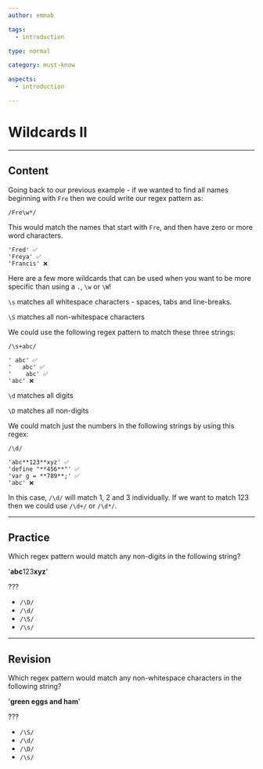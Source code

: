 ```yaml
---
author: emmab

tags:
  - introduction

type: normal

category: must-know

aspects:
  - introduction

---
```


# Wildcards II

---
## Content

Going back to our previous example - if we wanted to find all names beginning with `Fre` then we could write our regex pattern as:

`/Fre\w*/`

This would match the names that start with `Fre`, and then have zero or more word characters. 

```
'Fred' ✅
'Freya' ✅
'Francis' ❌
```

Here are a few more wildcards that can be used when you want to be more specific than using a `.`, `\w` or `\W`!

`\s` matches all whitespace characters - spaces, tabs and line-breaks.

`\S` matches all non-whitespace characters

We could use the following regex pattern to match these three strings:

`/\s+abc/`

```
' abc' ✅
'	abc' ✅
'    abc' ✅
'abc' ❌
```

`\d` matches all digits

`\D` matches all non-digits

We could match just the numbers in the following strings by using this regex:

`/\d/`

```
'abc**123**xyz' ✅
'define "**456**"' ✅
'var g = **789**;' ✅
'abc' ❌
```

In this case, `/\d/` will match 1, 2 and 3 individually. If we want to match 123 then we could use `/\d+/` or `/\d*/`.

---
## Practice

Which regex pattern would match any non-digits in the following string?

'**abc**123**xyz**'

???

* `/\D/`
* `/\d/`
* `/\S/`
* `/\s/`

---
## Revision

Which regex pattern would match any non-whitespace characters in the following string?

'**green eggs and ham**'

???

* `/\S/`
* `/\d/`
* `/\D/`
* `/\s/`
